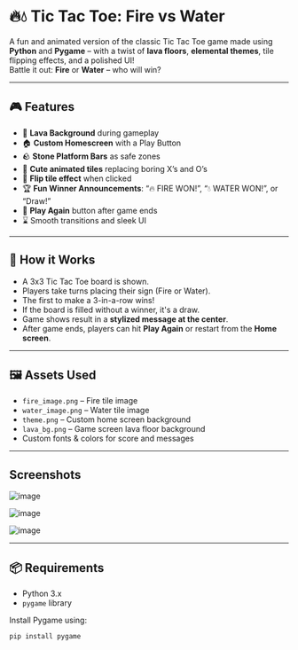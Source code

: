 # 🔥💧 Tic Tac Toe: Fire vs Water

A fun and animated version of the classic Tic Tac Toe game made using **Python** and **Pygame** – with a twist of **lava floors**, **elemental themes**, tile flipping effects, and a polished UI!  
Battle it out: **Fire** or **Water** – who will win?

---

## 🎮 Features

- 🌋 **Lava Background** during gameplay
- 🏠 **Custom Homescreen** with a Play Button
- 🪨 **Stone Platform Bars** as safe zones
- 🐣 **Cute animated tiles** replacing boring X’s and O’s
- 🔁 **Flip tile effect** when clicked
- 🏆 **Fun Winner Announcements**: “🔥 FIRE WON!”, “💧 WATER WON!”, or “Draw!”
- 🔁 **Play Again** button after game ends
- ⌛ Smooth transitions and sleek UI

---

## 🧱 How it Works

- A 3x3 Tic Tac Toe board is shown.
- Players take turns placing their sign (Fire or Water).
- The first to make a 3-in-a-row wins!
- If the board is filled without a winner, it's a draw.
- Game shows result in a **stylized message at the center**.
- After game ends, players can hit **Play Again** or restart from the **Home screen**.

---

## 🖼️ Assets Used

- `fire_image.png` – Fire tile image  
- `water_image.png` – Water tile image  
- `theme.png` – Custom home screen background  
- `lava_bg.png` – Game screen lava floor background  
- Custom fonts & colors for score and messages  

---

## Screenshots

![image](https://github.com/user-attachments/assets/12d1532d-2a0c-4a92-989e-569930e0640d)

![image](https://github.com/user-attachments/assets/c3401233-683a-4ab9-a144-240b11f65c0a)

![image](https://github.com/user-attachments/assets/9c2ffa4a-62c6-4c63-8fed-82cd4ad5291f)


---

## 📦 Requirements

- Python 3.x
- `pygame` library

Install Pygame using:
```bash
pip install pygame

